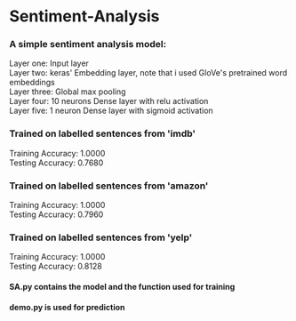 # Sentiment-Analysis

### A simple sentiment analysis model: </br>
Layer one: Input layer </br>
Layer two: keras' Embedding layer, note that i used GloVe's pretrained word embeddings </br>
Layer three: Global max pooling </br>
Layer four: 10 neurons Dense layer with relu activation </br>
Layer five: 1 neuron Dense layer with sigmoid activation </br>

### Trained on labelled sentences from 'imdb' </br>
Training Accuracy: 1.0000 </br>
Testing Accuracy:  0.7680 </br>
### Trained on labelled sentences from 'amazon' </br>
Training Accuracy: 1.0000 </br>
Testing Accuracy:  0.7960 </br>
### Trained on labelled sentences from 'yelp' </br>
Training Accuracy: 1.0000 </br>
Testing Accuracy:  0.8128 </br>

#### SA.py contains the model and the function used for training
#### demo.py is used for prediction



